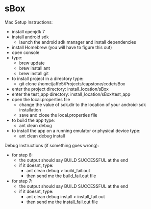 # sBox #

Mac Setup Instructions:
- install openjdk 7
- install android sdk
    - launch the android sdk manager and install dependencies
- install Homebrew (you will have to figure this out)
- open console
- type:
    - brew update
    - brew install ant
    - brew install git
- to install project in a directory type:
    - git clone /home/jaffe5/Projects/capstone/code/sBox
- enter the project directory: install_location/sBox
- enter the test_app directory: install_location/sBox/test_app 
- open the local.properties file
    - change the value of sdk.dir to the location of your android-sdk installation
    - save and close the local.properties file
- to build the app type:
    - ant clean debug
- to install the app on a running emulator or physical device type:
    - ant clean debug install

Debug Instructions (if something goes wrong):
- for step 6:
    - the output should say BUILD SUCCESSFUL at the end
    - if it doesnt, type:
        - ant clean debug > build_fail.out
        - then send me the build_fail.out file
- for step 7:
    - the output should say BUILD SUCCESSFUL at the end
    - if it doesnt, type:
        - ant clean debug install > install_fail.out
        - then send me the install_fail.out file
